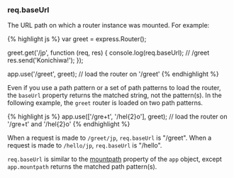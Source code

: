 <h3 id='req.baseUrl'>req.baseUrl</h3>

The URL path on which a router instance was mounted.
For example:

{% highlight js %}
var greet = express.Router();

greet.get('/jp', function (req, res) {
  console.log(req.baseUrl); // /greet
  res.send('Konichiwa!');
});

app.use('/greet', greet); // load the router on '/greet'
{% endhighlight %}

Even if you use a path pattern or a set of path patterns to load the router,
the `baseUrl` property returns the matched string, not the pattern(s). In the
following example, the `greet` router is loaded on two path patterns.

{% highlight js %}
app.use(['/gre+t', '/hel{2}o'], greet); // load the router on '/gre+t' and '/hel{2}o'
{% endhighlight %}

When a request is made to `/greet/jp`, `req.baseUrl` is "/greet".  When a request is
made to `/hello/jp`, `req.baseUrl` is "/hello".

`req.baseUrl` is similar to the [mountpath](#app.mountpath) property of the `app` object,
except `app.mountpath` returns the matched path pattern(s).
